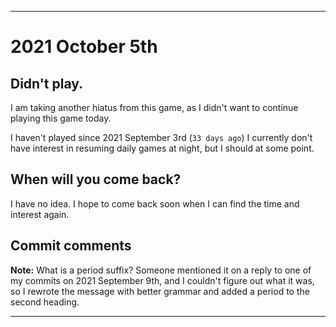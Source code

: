 
***

# 2021 October 5th

## Didn't play.

I am taking another hiatus from this game, as I didn't want to continue playing this game today.

I haven't played since 2021 September 3rd (`33 days ago`) I currently don't have interest in resuming daily games at night, but I should at some point.

## When will you come back?

I have no idea. I hope to come back soon when I can find the time and interest again.

## Commit comments

**Note:** What is a period suffix? Someone mentioned it on a reply to one of my commits on 2021 September 9th, and I couldn't figure out what it was, so I rewrote the message with better grammar and added a period to the second heading.

***
